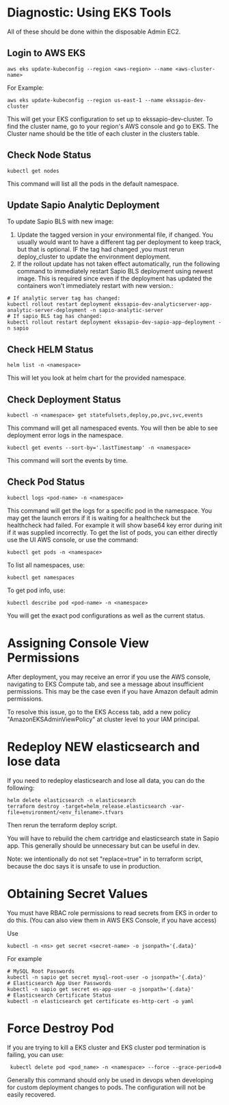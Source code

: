 # Diagnostic: Using EKS Tools

All of these should be done within the disposable Admin EC2.

## Login to AWS EKS
```shell
aws eks update-kubeconfig --region <aws-region> --name <aws-cluster-name>
```

For Example:
```shell
aws eks update-kubeconfig --region us-east-1 --name ekssapio-dev-cluster
```

This will get your EKS configuration to set up to ekssapio-dev-cluster.
To find the cluster name, go to your region's AWS console and go to EKS.
The Cluster name should be the title of each cluster in the clusters table.

## Check Node Status
```shell
kubectl get nodes
```
This command will list all the pods in the default namespace.

## Update Sapio Analytic Deployment

To update Sapio BLS with new image:
1. Update the tagged version in your environmental file, if changed. You usually would want to have a different tag per deployment to keep track, but that is optional.
IF the tag had changed ,you must rerun deploy_cluster to update the environment deployment.
2. If the rollout update has not taken effect automatically, run the following command to immediately restart Sapio BLS deployment using newest image. This is required since even if the deployment has updated the containers won't immediately restart with new version.:

```shell
# If analytic server tag has changed:
kubectl rollout restart deployment ekssapio-dev-analyticserver-app-analytic-server-deployment -n sapio-analytic-server
# If sapio BLS tag has changed:
kubectl rollout restart deployment ekssapio-dev-sapio-app-deployment -n sapio
```


## Check HELM Status
```shell
helm list -n <namespace>
```
This will let you look at helm chart for the provided namespace.

## Check Deployment Status
```shell
kubectl -n <namespace> get statefulsets,deploy,po,pvc,svc,events
```
This command will get all namespaced events. 
You will then be able to see deployment error logs in the namespace.

```shell
kubectl get events --sort-by='.lastTimestamp' -n <namespace>
```
This command will sort the events by time.

## Check Pod Status
```shell
kubectl logs <pod-name> -n <namespace>
```
This command will get the logs for a specific pod in the namespace.
You may get the launch errors if it is waiting for a healthcheck but the healthcheck had failed.
For example it will show base64 key error during init if it was supplied incorrectly.
To get the list of pods, you can either directly use the UI AWS console, or use the command:
```shell
kubectl get pods -n <namespace>
```
To list all namespaces, use:
```shell
kubectl get namespaces
```
To get pod info, use:
```shell
kubectl describe pod <pod-name> -n <namespace>
```
You will get the exact pod configurations as well as the current status.

# Assigning Console View Permissions
After deployment, you may receive an error if you use the AWS console,
navigating to EKS Compute tab, and see a message about insufficient permissions.
This may be the case even if you have Amazon default admin permissions.

To resolve this issue, go to the EKS Access tab, add a new policy "AmazonEKSAdminViewPolicy" 
at cluster level to your IAM principal.

# Redeploy NEW elasticsearch and lose data
If you need to redeploy elasticsearch and lose all data, you can do the following:
```shell
helm delete elasticsearch -n elasticsearch
terraform destroy -target=helm_release.elasticsearch -var-file=environment/<env_filename>.tfvars
```
Then rerun the terraform deploy script.

You will have to rebuild the chem cartridge and elasticsearch state in Sapio app.
This generally should be unnecessary but can be useful in dev.

Note: we intentionally do not set "replace=true" in to terraform script, 
because the doc says it is unsafe to use in production.

# Obtaining Secret Values
You must have RBAC role permissions to read secrets from EKS in order to do this.
(You can also view them in AWS EKS Console, if you have access)

Use
```shell
kubectl -n <ns> get secret <secret-name> -o jsonpath='{.data}'
```
For example
```shell
# MySQL Root Passwords
kubectl -n sapio get secret mysql-root-user -o jsonpath='{.data}'
# Elasticsearch App User Passwords
kubectl -n sapio get secret es-app-user -o jsonpath='{.data}'
# Elasticsearch Certificate Status
kubectl -n elasticsearch get certificate es-http-cert -o yaml
```

# Force Destroy Pod
If you are trying to kill a EKS cluster and EKS cluster pod termination is failing, you can use:
```shell
 kubectl delete pod <pod_name> -n <namespace> --force --grace-period=0
```

Generally this command should only be used in devops when developing for custom deployment changes to pods.
The configuration will not be easily recovered.